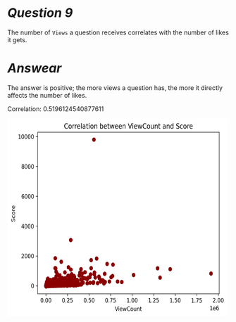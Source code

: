 # *Question  9*

The number of `Views` a question receives correlates with the number of likes it gets.

# *Answear*

The answer is positive; the more views a question has, the more it directly affects the number of likes.

Correlation: 0.5196124540877611

<img src="./Result%20question%209.png" width="500" height="450">
